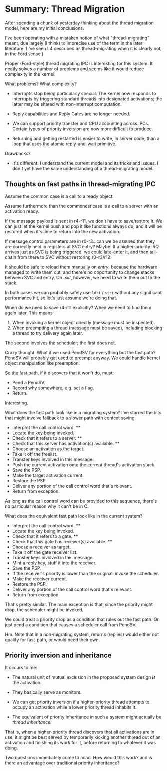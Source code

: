 Summary: Thread Migration
=========================

After spending a chunk of yesterday thinking about the thread migration model,
here are my initial conclusions.

I've been operating with a mistaken notion of what "thread-migrating" meant, due
largely (I think) to imprecise use of the term in the later literature.  (I've
seen L4 described as thread-migrating when it is clearly not, in the Ford
sense.)

Proper (Ford-style) thread migrating IPC is interesting for this system.  It
neatly solves a number of problems and seems like it would reduce complexity in
the kernel.

What problems?  What complexity?

- Interrupts stop being particularly special.  The kernel now responds to
  interrupts by triggering standard threads into designated activations; the
  latter may be shared with non-interrupt computation.

- Reply capabilities and Reply Gates are no longer needed.

- We can support priority transfer and CPU accounting across IPCs.  Certain
  types of priority inversion are now more difficult to produce.

- Returning and getting restarted is easier to write, in server code, than a
  loop that uses the atomic reply-and-wait primitive.


Drawbacks?

- It's different.  I understand the current model and its tricks and issues.  I
  don't yet have the same understanding of a thread-migrating model.


Thoughts on fast paths in thread-migrating IPC
----------------------------------------------

Assume the common case is a call to a ready object.

Assume furthermore than the commonest case is a call to a server with an
activation ready.

If the message payload is sent in r4-r11, we don't have to save/restore it.  We
can just let the kernel push and pop it like functions always do, and it will be
restored when it's time to return into the new activation.

If message control parameters are in r0-r3...can we be assured that they are
correctly held in registers at SVC entry?  Maybe.  If a higher-priority IRQ
arrives just as SVC is being triggered, we could late-enter it, and then
tail-chain from there to SVC without restoring r0-r3/r12.

It should be safe to reload them manually on *entry*, because the hardware
managed to write them out, and there's no opportunity to change stacks between
SVC and entry.  On *exit*, however, we need to write them out to the stack.

In both cases we can probably safely use `ldrt` / `strt` without any significant
performance hit, so let's just assume we're doing that.


When do we need to save r4-r11 explicitly?  When we need to find them again
later.  This means
1. When invoking a kernel object directly (message must be inspected).
2. When preempting a thread (message must be saved), including blocking a thread
   to try delivery again later.

The second involves the scheduler; the first does not.

Crazy thought.  What if we used PendSV for everything but the fast path?  PendSV
will probably get used to preempt anyway.  We could handle kernel object
manipulation like preemption.

So the fast path, if it discovers that it won't do, must:
- Pend a PendSV.
- Record why somewhere, e.g. set a flag.
- Return.

Interesting.


What does the fast path look like in a migrating system?  I've starred the bits
that might involve fallback to a slower path with context saving.

- Interpret the call control word. **
- Locate the key being invoked. 
- Check that it refers to a server. **
- Check that this server has activation(s) available. **
- Choose an activation as the target.
- Take it off the freelist.
- Transfer keys involved in this message.
- Push the current activation onto the current thread's activation stack.
- Save the PSP.
- Make the target activation current.
- Restore the PSP.
- Deliver any portion of the call control word that's relevant.
- Return from exception.

As long as the call control word can be provided to this sequence, there's no
particular reason why it can't be in C.


What does the equivalent fast path look like in the current system?

- Interpret the call control word.  **
- Locate the key being invoked.
- Check that it refers to a gate. **
- Check that this gate has receiver(s) available. **
- Choose a receiver as target.
- Take it off the gate receiver list.
- Transfer keys involved in this message.
- Mint a reply key, stuff it into the receiver.
- Save the PSP.
- If the receiver's priority is lower than the original: invoke the scheduler.
- Make the receiver current.
- Restore the PSP.
- Deliver any portion of the call control word that's relevant.
- Return from exception.

That's pretty similar.  The main exception is that, since the priority might
drop, the scheduler might be invoked.

We could treat a priority drop as a condition that rules out the fast path.  Or
just pend a condition that causes a scheduler call from PendSV.


Hm.  Note that in a non-migrating system, returns (replies) would either not
qualify for fast-path, or would need their own.


Priority inversion and inheritance
----------------------------------

It occurs to me:
- The natural unit of mutual exclusion in the proposed system design is the
  activation.

- They basically serve as monitors.

- We can get priority inversion if a higher-priority thread attempts to occupy
  an activation while a lower priority thread inhabits it.

- The equivalent of priority inheritance in such a system might actually be
  *thread inheritance.*

That is, when a higher-priority thread discovers that all activations are in
use, it might be best served by temporarily kicking another thread out of an
activation and finishing its work for it, before returning to whatever it was
doing.

Two questions immediately come to mind: How would this work? and is there an
advantage over traditional priority inheritance?

